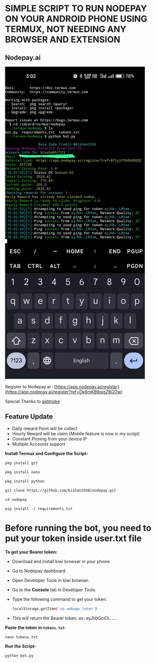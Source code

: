 # SIMPLE SCRIPT TO RUN NODEPAY ON YOUR ANDROID PHONE USING TERMUX, NOT NEEDING ANY BROWSER AND EXTENSION

## Nodepay.ai

![Nodepay.ai](demo.jpeg)

Register to Nodepay.ai : [https://app.nodepay.ai/register](https://app.nodepay.ai/register?ref=Dk6mKB9qigZBGOw)

Special Thanks to [ashtrobe](https://github.com/ashtrobe)

## Feature Update

- Daily reward Point will be collect
- Hourly Reward will be claim (Mobile feature is now in my script)
- Constant Pinning from your device IP
- Multiple Accounts support

**Install Termux and Configure the Script-**

```
pkg install git
```

```
pkg install nano
```

```
pkg install python
```

```
git clone https://github.com/kishan2930/nodepay.git
```

```
cd nodepay
```

```
pip install -r requirements.txt
```

# **Before running the bot, you need to put your token inside user.txt file**

**To get your Bearer token:**

- Download and install kiwi browser in your phone.
- Go to Nodepay dashboard.
- Open Developer Tools in kiwi browser.

- Go to the **Console** tab in Developer Tools.

- Type the following command to get your token:

  ```bash
  localStorage.getItem('np_webapp_token')
  ```

- This will return the Bearer token. ex: eyJhbGciOi.......

**Paste the token in `tokens.txt`**:

```
nano tokens.txt
```

**Run the Script-**

```
python bot.py
```
